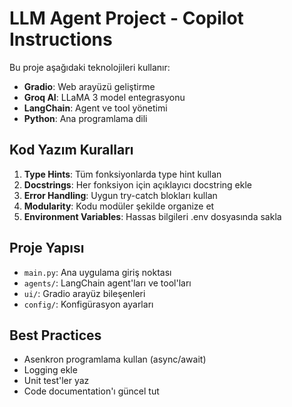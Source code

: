 <!-- Use this file to provide workspace-specific custom instructions to Copilot. For more details, visit https://code.visualstudio.com/docs/copilot/copilot-customization#_use-a-githubcopilotinstructionsmd-file -->

# LLM Agent Project - Copilot Instructions

Bu proje aşağıdaki teknolojileri kullanır:
- **Gradio**: Web arayüzü geliştirme
- **Groq AI**: LLaMA 3 model entegrasyonu
- **LangChain**: Agent ve tool yönetimi
- **Python**: Ana programlama dili

## Kod Yazım Kuralları

1. **Type Hints**: Tüm fonksiyonlarda type hint kullan
2. **Docstrings**: Her fonksiyon için açıklayıcı docstring ekle
3. **Error Handling**: Uygun try-catch blokları kullan
4. **Modularity**: Kodu modüler şekilde organize et
5. **Environment Variables**: Hassas bilgileri .env dosyasında sakla

## Proje Yapısı

- `main.py`: Ana uygulama giriş noktası
- `agents/`: LangChain agent'ları ve tool'ları
- `ui/`: Gradio arayüz bileşenleri
- `config/`: Konfigürasyon ayarları

## Best Practices

- Asenkron programlama kullan (async/await)
- Logging ekle
- Unit test'ler yaz
- Code documentation'ı güncel tut
